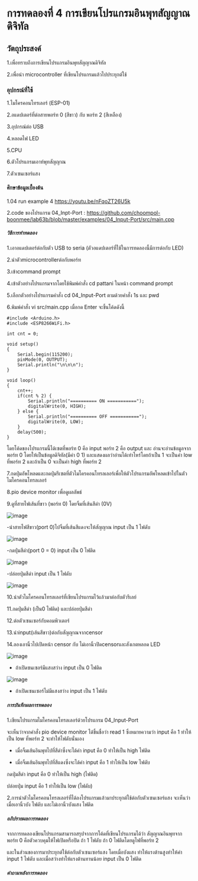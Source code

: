 # การทดลองที่ 4 การเขียนโปรแกรมอินพุทสัญญาณดิจิทัล
## วัตถุประสงค์
1.เพื่อทราบถึงการเขียนโปรแกรมอินพุทสัญญาณดิจิทัล

2.เพื่อนำ microcontroller ที่เขียนโปรแกรมแล้วไปประยุกต์ใช้

### อุปกรณ์ที่ใช้
1.ไมโครคอนโทรเลอร์ (ESP-01)

2.อแดปเตอร์ที่ต่อสายพอร์ท 0 (สีขาว) กับ พอร์ท 2 (สีเหลือง)

3.อุปกรณ์ต่อ USB

4.หลอดไฟ LED 

5.CPU

6.ตัวโปรแกรมเอาท์พุทสัญญาณ

7.ตัวเซนเซอร์แสง

#### ศึกษาข้อมูลเบื้องต้น
1.04 run example 4 https://youtu.be/nFqoZT26U5k

2.code ของโปรแกรม 04_Inpt-Port : https://github.com/choompol-boonmee/lab63b/blob/master/examples/04_Input-Port/src/main.cpp

##### วิธีการทำทดลอง
1.เอาอแดปเตอร์ต่อกับตัว USB to seria (ตัวอแดปเตอร์ที่ใช้ในการทดลองนี้มีการต่อกับ LED)

2.นำตัวmicrocontrollerต่อกับพอร์ท

3.เข้าcommand prompt

4.เข้าตัวอย่างโปรแกรมจากโดยใช้พิมพ์คำสั่ง cd pattani ในหน้า command prompt

5.เลือกตัวอย่างโปรแกรมคำสั่ง cd 04_Input-Port ตามด้วยคำสั่ง 1s และ pwd

6.พิมพ์คำสั่ง vi src/main.cpp เมื่อกด Enter จะขึ้นโค้ดดังนี้

```
#include <Arduino.h>
#include <ESP8266WiFi.h>

int cnt = 0;

void setup()
{
	Serial.begin(115200);
	pinMode(0, OUTPUT);
	Serial.println("\n\n\n");
}

void loop()
{
	cnt++;
	if(cnt % 2) {
		Serial.println("========== ON ===========");
		digitalWrite(0, HIGH);
	} else {
		Serial.println("========== OFF ===========");
		digitalWrite(0, LOW);
	}
	delay(500);
}

```
โดยโค้ดของโปรแกรมนี้ได้เซตที่พอร์ท 0 คือ input พอร์ท 2 คือ output และ อ่านจะอ่านข้อมูลจากพอร์ท 0 โดยให้เป็นข้อมูลดิจิทัล(มีค่า 0 1) และแสดงผลว่าอ่านได้เท่าไหร่โดยถ้าเป็น 1 จะเป็นค่า low ที่พอร์ท 2 
และถ้าเป็น 0 จะเป็นค่า high ที่พอร์ท 2 

7.กดปุ่มอัพโหลดและกดปุ่มรีเซตที่ตัวไมโครคอนโทรลเลอร์เพื่อให้ตัวโปรแกรมอัพโหลดเข้าไปในตัวไมโครคอนโทรลเลอร์

8.pio device monitor เพื่อดูผลลัพธ์

9.ดูที่สายไฟเส้นที่ขาว (พอร์ท 0) โดยจิ้มที่เส้นสีดำ (0V)

![image](https://user-images.githubusercontent.com/80880126/112266894-3f0a5180-8ca7-11eb-8f0c-86a9c796d6cc.png)

-นำสายไฟสีขาว(port 0)ไปจิ้มที่เส้นสีแดงจะให้สัญญาณ input เป็น 1 ไฟดับ

![image](https://user-images.githubusercontent.com/80880126/112266991-5cd7b680-8ca7-11eb-92e8-f5f005a01b3a.png)

-กดปุ่มสีดำ(port 0 = 0) input เป็น 0 ไฟติด

![image](https://user-images.githubusercontent.com/80880126/112267129-94def980-8ca7-11eb-9284-08c07ecefef6.png)

-ปล่อยปุ่มสีดำ input เป็น 1 ไฟดับ

![image](https://user-images.githubusercontent.com/80880126/112267206-afb16e00-8ca7-11eb-9507-1df3d6544766.png)


10.นำตัวไมโครคอนโทรลเลอร์ที่เขียนโปรแกรมไว้แล้วมาต่อกับตัวรีเลย์

11.กดปุ่มสีดำ (เป็น0 ไฟติด) และปล่อยปุ่มสีดำ

12.ต่อตัวเซนเซอร์กับคอมพิวเตอร์

13.นำinput(เส้นสีขาว)ต่อกับสัญญาณจากcensor

14.ลองเอานิ้วไปเปิดหน้า censor กับ ไม่เอานิ้วปิดcensorและสังเกตหลอด LED

![image](https://user-images.githubusercontent.com/80880126/112266374-71677f00-8ca6-11eb-8ca7-7e3e36b1f1f6.png)
-  ถ้าเปิดซนเซอร์มีแสงสว่าง input เป็น 0 ไฟติด

![image](https://user-images.githubusercontent.com/80880126/112266592-cefbcb80-8ca6-11eb-8bed-62aa21988a57.png)

- ถ้าเปิดเซนเซอร์ไม่มีแสงสว่าง input เป็น 1 ไฟดับ


##### การบันทึกผลการทดลอง
1.เขียนโปรแกรมไมโครคอนโทรลเลอร์ด้วยโปรแกรม 04_Input-Port

  จะเห็นว่าจากคำสั่ง pio device monitor ได้ขึ้นชื่อว่า read 1 ซึ่งหมายความว่า input คือ 1 ทำให้เป็น low ที่พอร์ท 2 จะทำให้ไฟดับนั่นเอง 
  
  - เมื่อจิ้มเส้นอินพุทไปที่สีดำซึ่งจะได้ค่า input คือ 0 ทำให้เป็น high ไฟติด 

  - เมื่อจิ้มเส้นอินพุทไปที่สีแดงซึ่งจะได้ค่า input คือ 1 ทำให้เป็น low ไฟดับ

 กดปุ่มสีดำ input คือ 0 ทำให้เป็น high (ไฟติด)
 
 ปล่อยปุ่ม input คือ 1 ทำให้เป็น low (ไฟดับ)
 
 2.การนำตัวไมโครคอนโทรลเลอร์ที่ได้ลงโปรแกรมแล้วมาประยุกต์ใช้ต่อกับตัวเซนเซอร์แสง จะเห็นว่าเมื่อเอานิ้วบัง ไฟดับ และไม่เอานิ้วบังแสง ไฟติด

##### อภิปรายผลการทดลอง
จากการทดลองเขียนโปรแกรมสามารถสรุปจากการโค้ดที่เขียนโปรแกรมได้ว่า สัญญาณอินพุทจากพอร์ท 0 คือตัวควบคุมให้ไฟเปิดหรือปิด ถ้า 1 ไฟดับ ถ้า 0 ไฟติดโดยดูไฟที่พอร์ท 2 

และในส่วนของการมาประยุกต์ใช้ต่อกับตัวเซนเซอร์แสง โดยเมื่อบังแสง ทำให้แรงต้านสูงทำให้ค่า input 1 ไฟดับ และเมื่อสว่างทำให้แรงต้านทานน้อย input เป็น 0 ไฟติด

##### คำถามหลังการทดลอง
